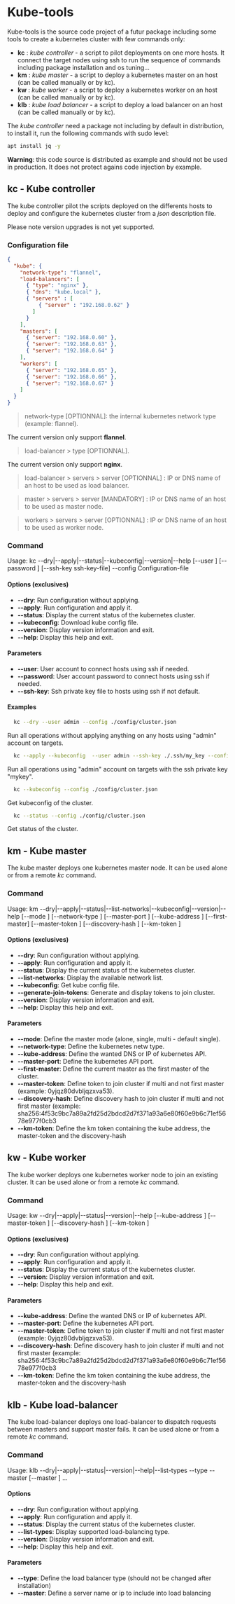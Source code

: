 # Kube-tools

Kube-tools is the source code project of a futur package including some tools to create a kubernetes cluster with few commands only:

* **kc** : *kube controller* - a script to pilot deployments on one more hosts. It connect the target nodes using ssh to run the sequence of commands including package installation and os tuning...
* **km** : *kube master* - a script to deploy a kubernetes master on an host (can be called manually or by kc).
* **kw** : *kube worker* - a script to deploy a kubernetes worker on an host (can be called manually or by kc).
* **klb** : *kube load balancer* - a script to deploy a load balancer on an host (can be called manually or by kc).

The *kube controller* need a package not including by default in distribution, to install it, run the following commands with sudo level:

~~~ bash
apt install jq -y
~~~

**Warning**: this code source is distributed as example and should not be used in production. It does not protect agains code injection by example.

## kc - Kube controller

The kube controller pilot the scripts deployed on the differents hosts to deploy and configure the kubernetes cluster from a *json* description file.

Please note version upgrades is not yet supported.

### Configuration file

~~~ json
{ 
  "kube": {
    "network-type": "flannel",
    "load-balancers": [
      { "type": "nginx" },
      { "dns": "kube.local" },
      { "servers" : [
          { "server" : "192.168.0.62" }
        ]
      }
    ],
    "masters": [
      { "server": "192.168.0.60" },
      { "server": "192.168.0.63" },
      { "server": "192.168.0.64" }
    ],
    "workers": [
      { "server": "192.168.0.65" },
      { "server": "192.168.0.66" },
      { "server": "192.168.0.67" }
    ]
  }
}


~~~  

> network-type [OPTIONNAL]: the internal kubernetes network type (example: flannel).

The current version only support **flannel**.

> load-balancer > type [OPTIONNAL].

The current version only support **nginx**.

> load-balancer > servers > server [OPTIONNAL] : IP or DNS name of an host to be used as load balancer.

> master > servers > server [MANDATORY] : IP or DNS name of an host to be used as master node.

> workers > servers > server [OPTIONNAL] : IP or DNS name of an host to be used as worker node.

### Command

Usage: kc --dry|--apply|--status|--kubeconfig|--version|--help [--user <user>] [--password <password>] [--ssh-key ssh-key-file] --config Configuration-file

#### Options (exclusives)

 * **--dry**: Run configuration without applying.
 * **--apply**: Run configuration and apply it.
 * **--status**: Display the current status of the kubernetes cluster.
 * **--kubeconfig**: Download kube config file.
 * **--version**: Display version information and exit.
 * **--help**: Display this help and exit.

#### Parameters

 * **--user**: User account to connect hosts using ssh if needed.
 * **--password**: User account password to connect hosts using ssh if needed.
 * **--ssh-key**: Ssh private key file to hosts using ssh if not default.

#### Examples

~~~ bash  
  kc --dry --user admin --config ./config/cluster.json
~~~

  Run all operations without applying anything on any hosts using "admin" account on targets.

~~~ bash
  kc --apply --kubeconfig  --user admin --ssh-key ./.ssh/my_key --config ./config/cluster.json
~~~

  Run all operations using "admin" account on targets with the ssh private key "mykey".

~~~ bash
  kc --kubeconfig --config ./config/cluster.json
~~~

  Get kubeconfig of the cluster.

~~~ bash
  kc --status --config ./config/cluster.json
~~~

  Get status of the cluster.

## km - Kube master

The kube master deploys one kubernetes master node. It can be used alone or from a remote *kc* command.

### Command

Usage: km --dry|--apply|--status|--list-networks|--kubeconfig|--version|--help [--mode <mode>] [--network-type <network-type>] [--master-port <port>] [--kube-address <kube-address>] [--first-master] [--master-token <master-token>] [--discovery-hash <discovery-hash>] [--km-token <km-token>]

#### Options (exclusives)

* **--dry**: Run configuration without applying.
* **--apply**: Run configuration and apply it.
* **--status**: Display the current status of the kubernetes cluster.
* **--list-networks**: Display the available network list.
* **--kubeconfig**:  Get kube config file.
* **--generate-join-tokens**: Generate and display tokens to join cluster.
* **--version**: Display version information and exit.
* **--help**: Display this help and exit.

#### Parameters

* **--mode**: Define the master mode (alone, single, multi - default single).
* **--network-type**: Define the kubernetes netw type.
* **--kube-address**: Define the wanted DNS or IP of kubernetes API.
* **--master-port**: Define the kubernetes API port.
* **--first-master**: Define the current master as the first master of the cluster.
* **--master-token**: Define token to join cluster if multi and not first master (example: 0yjqz80dvbljqzxva53).
* **--discovery-hash**: Define discovery hash to join cluster if multi and not first master (example: sha256:4f53c9bc7a89a2fd25d2bdcd2d7f371a93a6e80f60e9b6c71ef5678e977f0cb3
* **--km-token**: Define the km token containing the kube address, the master-token and the discovery-hash

## kw - Kube worker

The kube worker deploys one kubernetes worker node to join an existing cluster. It can be used alone or from a remote *kc* command.

### Command

Usage: kw --dry|--apply|--status|--version|--help [--kube-address <kube-address>] [--master-token <master-token>] [--discovery-hash <discovery-hash>] [--km-token <km-token>]

#### Options (exclusives)

* **--dry**: Run configuration without applying.
* **--apply**: Run configuration and apply it.
* **--status**: Display the current status of the kubernetes cluster.
* **--version**: Display version information and exit.
* **--help**: Display this help and exit.

#### Parameters

* **--kube-address**: Define the wanted DNS or IP of kubernetes API.
* **--master-port**: Define the kubernetes API port.
* **--master-token**: Define token to join cluster if multi and not first master (example: 0yjqz80dvbljqzxva53).
* **--discovery-hash**: Define discovery hash to join cluster if multi and not first master (example: sha256:4f53c9bc7a89a2fd25d2bdcd2d7f371a93a6e80f60e9b6c71ef5678e977f0cb3
* **--km-token**: Define the km token containing the kube address, the master-token and the discovery-hash

## klb - Kube load-balancer

The kube load-balancer deploys one load-balancer to dispatch requests between masters and support master fails. It can be used alone or from a remote *kc* command.

### Command

Usage: klb --dry|--apply|--status|--version|--help|--list-types  --type <type> --master <master1> [--master <master2>] ...

#### Options

 * **--dry**: Run configuration without applying.
 * **--apply**: Run configuration and apply it.
 * **--status**: Display the current status of the kubernetes cluster.
  * **--list-types**: Display supported load-balancing type.
 * **--version**: Display version information and exit.
 * **--help**: Display this help and exit.

#### Parameters

 * **--type**: Define the load balancer type (should not be changed after installation)
 * **--master**: Define a server name or ip to include into load balancing